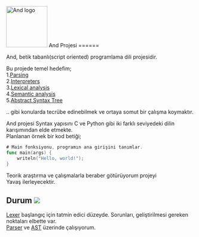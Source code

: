 <img src="http://i.hizliresim.com/YrjYYl.png" alt="And logo" height="110">
And Projesi
======

And, betik tabanlı(script oriented) programlama dili projesidir.

Bu projede temel hedefim;  
	1.[Parsing](https://en.wikipedia.org/wiki/Parsing)  
	2.[Interpreters](https://en.wikipedia.org/wiki/Interpreter_%28computing%29)  
	3.[Lexical analysis](https://en.wikipedia.org/wiki/Lexical_analysis)  
	4.[Semantic analysis](https://en.wikipedia.org/wiki/Semantic_analysis_%28compilers%29)  
	5.[Abstract Syntax Tree](https://en.wikipedia.org/wiki/Abstract_syntax_tree)

.. gibi konularda tecrübe edinebilmek ve ortaya somut bir çalışma koymaktır.

And projesi Syntax yapısını C ve Python gibi iki farklı seviyedeki dilin karışımından elde etmekte.  
Planlanan örnek bir kod betiği;

```go
# Main fonksiyonu, programın ana girişini tanımlar.
func main(args) {
    writeln("Hello, world!");
}
```

Teorik araştırma ve çalışmalarla beraber götürüyorum projeyi  
Yavaş ilerleyecektir.

Durum [![](https://ci.appveyor.com/api/projects/status/bs3n424y3bk1ejg4?svg=true)](https://ci.appveyor.com/project/ertseyhan/and)
------

[Lexer](https://en.wikipedia.org/wiki/Lexical_analysis) başlangıç için tatmin edici düzeyde. Sorunları, geliştirilmesi gereken noktaları elbette var.  
[Parser](https://en.wikipedia.org/wiki/Parsing) ve [AST](https://en.wikipedia.org/wiki/Abstract_syntax_tree) üzerinde çalışıyorum.
